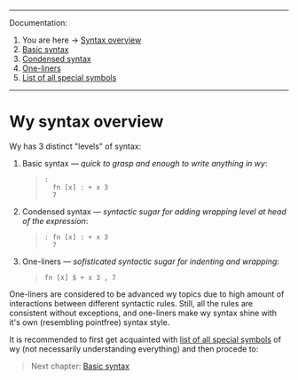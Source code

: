 
---
Documentation:
1. You are here -> [Syntax overview](https://github.com/rmnavr/wy/blob/main/docs/01_Overview.md)
2. [Basic syntax](https://github.com/rmnavr/wy/blob/main/docs/02_Basic.md) 
3. [Condensed syntax](https://github.com/rmnavr/wy/blob/main/docs/03_Condensed.md)
4. [One-liners](https://github.com/rmnavr/wy/blob/main/docs/04_One_liners.md) 
5. [List of all special symbols](https://github.com/rmnavr/wy/blob/main/docs/05_Symbols.md)
---

# Wy syntax overview

Wy has 3 distinct "levels" of syntax:

1. Basic syntax *— quick to grasp and enough to write anything in wy*:
   > ```hy
   > : 
   >   fn [x] : + x 3
   >   7
   > ```

2. Condensed syntax *— syntactic sugar for adding wrapping level at head of the expression*:
   > ```hy
   > : fn [x] : + x 3
   >   7
   > ```

3. One-liners *— sofisticated syntactic sugar for indenting and wrapping*:
   > ```hy
   > fn [x] $ + x 3 , 7
   > ```

One-liners are considered to be advanced wy topics due to high amount of interactions
between different syntactic rules. Still, all the rules are consistent without exceptions,
and one-liners make wy syntax shine with it's own (resembling pointfree) syntax style.

It is recommended to first get acquainted with 
[list of all special symbols](https://github.com/rmnavr/wy/blob/main/docs/05_Symbols.md) 
of wy (not necessarily understanding everything) and then procede to: 

> Next chapter: [Basic syntax](https://github.com/rmnavr/wy/blob/main/docs/02_Basic.md) 
